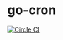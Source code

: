 # go-cron

[![Circle CI](https://circleci.com/gh/anarcher/go-cron.svg?style=svg)](https://circleci.com/gh/anarcher/go-cron)
